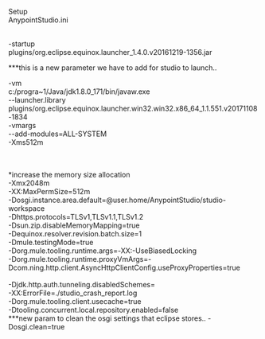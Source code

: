

Setup 
<br>AnypointStudio.ini
<br>
<br>

-startup<br>
plugins/org.eclipse.equinox.launcher_1.4.0.v20161219-1356.jar<br>

***this is a new parameter we have to add for studio to launch..

-vm<br>
c:/progra~1/Java/jdk1.8.0_171/bin/javaw.exe<br>
--launcher.library<br>
plugins/org.eclipse.equinox.launcher.win32.win32.x86_64_1.1.551.v20171108-1834<br>
-vmargs<br>
--add-modules=ALL-SYSTEM<br>
-Xms512m<br>

<br><br>
*increase the memory size allocation<br>
-Xmx2048m<br>
-XX:MaxPermSize=512m<br>
-Dosgi.instance.area.default=@user.home/AnypointStudio/studio-workspace<br>
-Dhttps.protocols=TLSv1,TLSv1.1,TLSv1.2<br>
-Dsun.zip.disableMemoryMapping=true<br>
-Dequinox.resolver.revision.batch.size=1<br>
-Dmule.testingMode=true<br>
-Dorg.mule.tooling.runtime.args=-XX:-UseBiasedLocking<br>
-Dorg.mule.tooling.runtime.proxyVmArgs=-Dcom.ning.http.client.AsyncHttpClientConfig.useProxyProperties=true<br>
<br>-Djdk.http.auth.tunneling.disabledSchemes=
<br>-XX:ErrorFile=./studio_crash_report.log
<br>-Dorg.mule.tooling.client.usecache=true
<br>-Dtooling.concurrent.local.repository.enabled=false
<br>
***new param to clean the osgi settings that eclipse stores..
-Dosgi.clean=true
